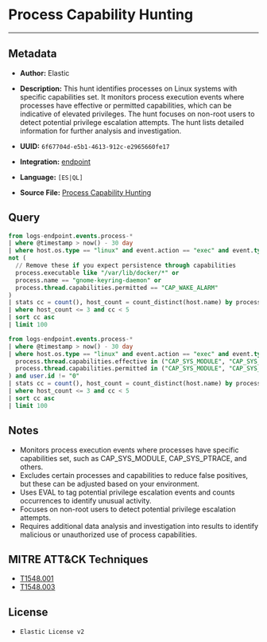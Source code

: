 # Process Capability Hunting

---

## Metadata

- **Author:** Elastic
- **Description:** This hunt identifies processes on Linux systems with specific capabilities set. It monitors process execution events where processes have effective or permitted capabilities, which can be indicative of elevated privileges. The hunt focuses on non-root users to detect potential privilege escalation attempts. The hunt lists detailed information for further analysis and investigation.

- **UUID:** `6f67704d-e5b1-4613-912c-e2965660fe17`
- **Integration:** [endpoint](https://docs.elastic.co/integrations/endpoint)
- **Language:** `[ES|QL]`
- **Source File:** [Process Capability Hunting](../queries/privilege_escalation_via_process_capabilities.toml)

## Query

```sql
from logs-endpoint.events.process-*
| where @timestamp > now() - 30 day
| where host.os.type == "linux" and event.action == "exec" and event.type == "start" and (process.thread.capabilities.effective is not null or process.thread.capabilities.permitted is not null) and user.id != "0" and
not (
  // Remove these if you expect persistence through capabilities
  process.executable like "/var/lib/docker/*" or
  process.name == "gnome-keyring-daemon" or
  process.thread.capabilities.permitted == "CAP_WAKE_ALARM"
)
| stats cc = count(), host_count = count_distinct(host.name) by process.executable, process.thread.capabilities.effective, process.thread.capabilities.permitted
| where host_count <= 3 and cc < 5
| sort cc asc
| limit 100
```

```sql
from logs-endpoint.events.process-*
| where @timestamp > now() - 30 day
| where host.os.type == "linux" and event.action == "exec" and event.type == "start" and (
  process.thread.capabilities.effective in ("CAP_SYS_MODULE", "CAP_SYS_PTRACE", "CAP_DAC_OVERRIDE", "CAP_DAC_READ_SEARCH", "CAP_SETUID", "CAP_SETGID", "CAP_SYS_ADMIN") or
  process.thread.capabilities.permitted in ("CAP_SYS_MODULE", "CAP_SYS_PTRACE", "CAP_DAC_OVERRIDE", "CAP_DAC_READ_SEARCH", "CAP_SETUID", "CAP_SETGID", "CAP_SYS_ADMIN")
) and user.id != "0"
| stats cc = count(), host_count = count_distinct(host.name) by process.executable, process.thread.capabilities.effective, process.thread.capabilities.permitted
| where host_count <= 3 and cc < 5
| sort cc asc
| limit 100
```

## Notes

- Monitors process execution events where processes have specific capabilities set, such as CAP_SYS_MODULE, CAP_SYS_PTRACE, and others.
- Excludes certain processes and capabilities to reduce false positives, but these can be adjusted based on your environment.
- Uses EVAL to tag potential privilege escalation events and counts occurrences to identify unusual activity.
- Focuses on non-root users to detect potential privilege escalation attempts.
- Requires additional data analysis and investigation into results to identify malicious or unauthorized use of process capabilities.

## MITRE ATT&CK Techniques

- [T1548.001](https://attack.mitre.org/techniques/T1548/001)
- [T1548.003](https://attack.mitre.org/techniques/T1548/003)

## License

- `Elastic License v2`
